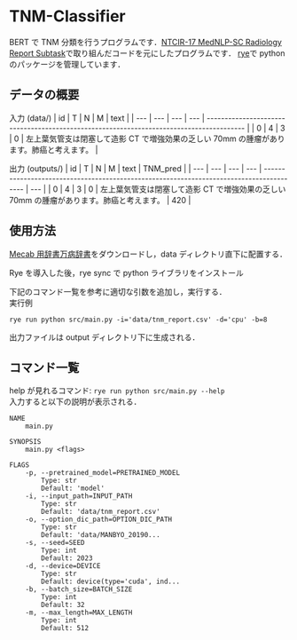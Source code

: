 # TNM-Classifier

BERT で TNM 分類を行うプログラムです．[NTCIR-17 MedNLP-SC Radiology Report Subtask](https://repository.nii.ac.jp/records/2001285)で取り組んだコードを元にしたプログラムです．
[rye](https://rye.astral.sh/guide/installation/)で python のパッケージを管理しています．

## データの概要

入力 (data/)
| id | T | N | M | text |
| --- | --- | --- | --- | ---------------------------------------------------------------------------------------- |
| 0 | 4 | 3 | 0 | 左上葉気管支は閉塞して造影 CT で増強効果の乏しい 70mm の腫瘤があります。肺癌と考えます。 |

出力 (outputs/)
| id | T | N | M | text | TNM_pred |
| --- | --- | --- | --- | ---------------------------------------------------------------------------------------- | --- |
| 0 | 4 | 3 | 0 | 左上葉気管支は閉塞して造影 CT で増強効果の乏しい 70mm の腫瘤があります。肺癌と考えます。 | 420 |

## 使用方法

[Mecab 用辞書万病辞書](https://sociocom.naist.jp/j-meddic-for-mecab/)をダウンロードし，data ディレクトリ直下に配置する．

Rye を導入した後，rye sync で python ライブラリをインストール<br>

下記のコマンド一覧を参考に適切な引数を追加し，実行する．<br>
実行例

```
rye run python src/main.py -i='data/tnm_report.csv' -d='cpu' -b=8
```

出力ファイルは output ディレクトリ下に生成される．

## コマンド一覧

help が見れるコマンド: `rye run python src/main.py --help` <br>
入力すると以下の説明が表示される．

```
NAME
    main.py

SYNOPSIS
    main.py <flags>

FLAGS
    -p, --pretrained_model=PRETRAINED_MODEL
        Type: str
        Default: 'model'
    -i, --input_path=INPUT_PATH
        Type: str
        Default: 'data/tnm_report.csv'
    -o, --option_dic_path=OPTION_DIC_PATH
        Type: str
        Default: 'data/MANBYO_20190...
    -s, --seed=SEED
        Type: int
        Default: 2023
    -d, --device=DEVICE
        Type: str
        Default: device(type='cuda', ind...
    -b, --batch_size=BATCH_SIZE
        Type: int
        Default: 32
    -m, --max_length=MAX_LENGTH
        Type: int
        Default: 512
```
